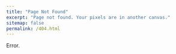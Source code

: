 ```yaml
---
title: "Page Not Found"
excerpt: "Page not found. Your pixels are in another canvas."
sitemap: false
permalink: /404.html
---
```


Error.
